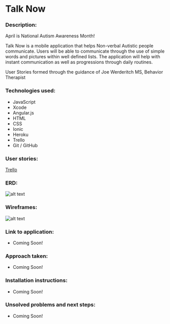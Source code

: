 # Talk Now

### Description:
April is National Autism Awareness Month!<br>

Talk Now is a mobile application that helps Non-verbal Autistic people communicate. Users will be able to communicate through the use of simple words and pictures within well defined lists.  The application will help with instant communication as well as progressions through daily routines.<br>

User Stories formed through the guidance of Joe Werderitch MS, Behavior Therapist

### Technologies used:
- JavaScript
- Xcode
- Angular.js
- HTML
- CSS
- Ionic
- Heroku
- Trello
- Git / GitHub

### User stories:
[Trello](https://trello.com/b/lw7A83Q7/talk-now)

### ERD:
![alt text](talkNow/assets/ERD.jpg)

### Wireframes:
![alt text](talkNow/assets/WIREFRAMES.jpg)

### Link to application:
- Coming Soon!

### Approach taken:
- Coming Soon!

### Installation instructions:
- Coming Soon!

### Unsolved problems and next steps:
- Coming Soon!

